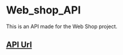 # Web_shop_API
This is an API made for the Web Shop project.

## [API Url](https://alive-boa-girdle.cyclic.app/products)
